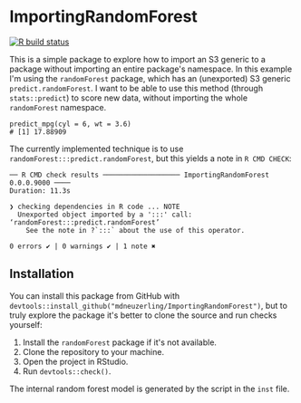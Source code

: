 
# ImportingRandomForest

<!-- badges: start -->
[![R build status](https://github.com/mdneuzerling/ImportingRandomForest/workflows/R-CMD-check/badge.svg)](https://github.com/mdneuzerling/ImportingRandomForest)
<!-- badges: end -->

This is a simple package to explore how to import an S3 generic to a package without importing an entire package's namespace. In this example I'm using the `randomForest` package, which has an (unexported) S3 generic `predict.randomForest`. I want to be able to use this method (through `stats::predict`) to score new data, without importing the whole `randomForest` namespace.

```
predict_mpg(cyl = 6, wt = 3.6)
# [1] 17.88909
```

The currently implemented technique is to use `randomForest:::predict.randomForest`, but this yields a note in `R CMD CHECK`:

```
── R CMD check results ─────────────────── ImportingRandomForest 0.0.0.9000 ────
Duration: 11.3s

❯ checking dependencies in R code ... NOTE
  Unexported object imported by a ':::' call: ‘randomForest:::predict.randomForest’
    See the note in ?`:::` about the use of this operator.

0 errors ✔ | 0 warnings ✔ | 1 note ✖
```

## Installation

You can install this package from GitHub with `devtools::install_github("mdneuzerling/ImportingRandomForest")`, but to truly explore the package it's better to clone the source and run checks yourself:

1. Install the `randomForest` package if it's not available.
1. Clone the repository to your machine.
1. Open the project in RStudio.
1. Run `devtools::check()`.

The internal random forest model is generated by the script in the `inst` file.

